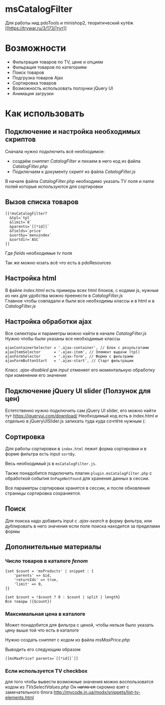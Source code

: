 # msCatalogFilter
Для работы нид pdoTools и minishop2, теоритический кутёж [[https://trywar.ru/3/173/|тут]]

# Возможности
- Фильтрация товаров по TV, цене и опциям
- Фильрация товаров по категориям
- Поиск товаров
- Подгрузка товаров Ajax
- Сортировка товаров
- Возможность использовать ползунки jQuery UI
- Анимация загрузки

# Как использовать
## Подключение и настройка необходимых скриптов
Сначала нужно подключить всё необходимое:

* создаём сниппет _CatalogFilter_ и пихаем в него код из файла _CatalogFilter.php_
* Подключаем к документу скрипт из файла _CatalogFilter.js_

В начале файла _CatalogFilter.php_ необходимо указать TV поля и name полей которые используются для сортировки

## Вызов списка товаров
```
[[!msCatalogFilter?
  &tpl=`tpl`
  &limit=`8`
  &parents=`[[*id]]`
  &fields=`price`
  &sortby=`menuindex`
  &sortdir=`ASC`
]]
```
Где _fields_ необходимые tv поля

Так же можно юзать всё что есть в pdoResources

## Настройка html
В файле _index.html_ есть примеры всех html блоков, с кодами js, нужные из них для удобства можно преенести в  _CatalogFilter.js_  
Главное чтобы совпадали и были все необходимы классы и в html и в  _CatalogFilter.js_

## Настройка обработки ajax
Все силекторы и параметры можно найти в начале _CatalogFilter.js_
Нужно чтобы были указаны все необходимые классы
```
ajaxContainerSelector = '.ajax-container', // Блок с результатами
ajaxItemSelector      = '.ajax-item', // Элемент выдачи (tpl)
ajaxFormSelector      = '.ajax-form', // Форма с фильтрами
ajaxFormButtonStart   = '.ajax-start', // Старт фильтрации
```
Класс _.ajax-disabled_ для _input_ отменяет его моментальную обработку при изменении его значения

## Подключение jQuery UI slider (Ползунок для цен)
Естетственно нужно подключить сам jQuery UI slider, его можно найти тут https://jqueryui.com/download/
Необходимый код есть в index.html и отдельно в jQueryUISlider.js запихать туда куда сочтёте нужным (:

## Сортировка
Для работы сортировки в `index.html` лежит форма сортировки и в форме фильтра есть input `sortBy`.

Весь необходимый js в `msCatalogFilter.js`.

Также понадобится подключить плагин `plugin.msCatalogFilter.php` с обработкой события `OnPageNotFound` для хранения данных в сессии.

Все параметры сортировки хранятся в сессии, и после обновления страницы сортировка сохраняется.

## Поиск
Для поиска надо добавить input с _.ajax-search_ в форму фильтра, или дублировать в него значения если поле поиска находится за пределами формы

## Дополнительные материалы
### Число товаров в каталоге _fenom_
```
{set $count = 'msProducts' | snippet : [
    'parents' => $id,
    'returnIds' => true,
    'limit' => 0,
]}

{set $count = !$count ? 0 : $count | split | length}
Все товары ({$count})
```

### Максимальная цена в каталоге
Может понадобится для фильтра с ценой, чтобы нельзя было указать цену выше той что есть в каталоге

Нужно создать сниппет с кодом из файла _msMaxPrice.php_

Выводить его следующим образом

```
[[msMaxPrice? parents=`[[*id]]`]]
```

### Если используется TV checkbox

для того чтобы вывести возможные значения можно воспользоватся кодом из _TVsSelectValues.php_
Он <strike>нагло сп</strike> скромно взят с замечательного блога http://mycode.in.ua/modx/snippets/list-tv-elements.html
